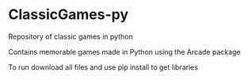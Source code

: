 # ClassicGames-py
Repository of classic games in python 

Contains memorable games made in Python using the Arcade package

To run download all files and use pip install to get libraries

